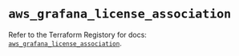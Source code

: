 # `aws_grafana_license_association`

Refer to the Terraform Registory for docs: [`aws_grafana_license_association`](https://registry.terraform.io/providers/hashicorp/aws/5.15.0/docs/resources/grafana_license_association).

